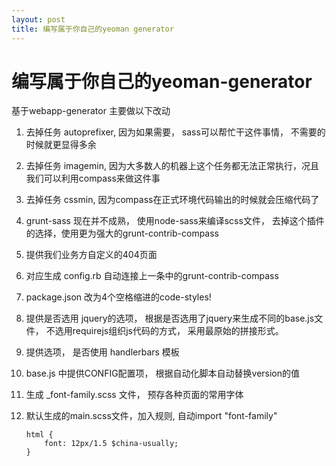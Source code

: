 ```yaml
---
layout: post
title: 编写属于你自己的yeoman generator
---
```

    
# 编写属于你自己的yeoman-generator

基于webapp-generator 主要做以下改动

1. 去掉任务 autoprefixer, 因为如果需要， sass可以帮忙干这件事情， 不需要的时候就更显得多余

1. 去掉任务 imagemin, 因为大多数人的机器上这个任务都无法正常执行，况且我们可以利用compass来做这件事

1. 去掉任务 cssmin, 因为compass在正式环境代码输出的时候就会压缩代码了

2. grunt-sass 现在并不成熟， 使用node-sass来编译scss文件， 去掉这个插件的选择，使用更为强大的grunt-contrib-compass

3. 提供我们业务方自定义的404页面

3. 对应生成 config.rb 自动连接上一条中的grunt-contrib-compass

3. package.json 改为4个空格缩进的code-styles!

4. 提供是否选用 jquery的选项， 根据是否选用了jquery来生成不同的base.js文件， 不选用requirejs组织js代码的方式， 采用最原始的拼接形式。

8. 提供选项， 是否使用 handlerbars 模板

5. base.js 中提供CONFIG配置项， 根据自动化脚本自动替换version的值

6. 生成 _font-family.scss 文件， 预存各种页面的常用字体

7. 默认生成的main.scss文件，加入规则, 自动import "font-family"

    ```
    html {
        font: 12px/1.5 $china-usually;
    }
    ```


